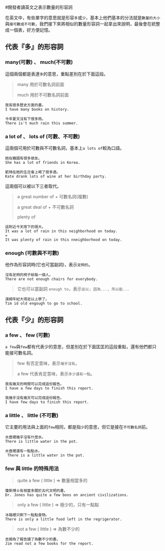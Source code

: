 #開發者讀英文之表示數量的形容詞

在英文中，有些單字的意思就是形容`多`或`少`，基本上他們基本的分法就是`數量的大小`與`接可數或不可數`，我們接下來將相似的數量形容詞一起拿出來說明，最後會在統整成一個表，好方便記憶。

## 代表『多』的形容詞

### many(可數) 、 much(不可數)
這個兩個都是表達`多`的意思，重點差別在於下面這段。

> many 用於可數名詞前面
> 
> much 用於不可數名詞前面

```
我有很多歷史方面的書。
I have many books on history.

今年夏天沒有下很多雨。
There is't much rain this summer.
```

### a lot of 、 lots of (可數、不可數)
這兩個可用於可數與不可數名詞，基本上`a lots of`較為口語。

```
她在韓國有很多朋友。
She has a lot of friends in Korea.

凱特在她的生日會上喝了很多酒。
Kate drank lots of wine at her birthday party.
```

這兩個可以被以下三者取代。

> a great number of + 可數名詞(複數)
> 
> a great deal of + 不可數名詞
> 
> plenty of

```
這附近今天雨下的很大。
It was a lot of rain in this neighborhood on today.
=
It was plenty of rain in this nneighborhood on today.
```

### enough (可數與不可數)
他作為形容詞時(它也可當副詞)，表示`足夠的`。

```
沒有足夠的椅子給每一個人。
There are not enough chairs for everybody.
```
> 它也可以當副詞 `enough to`，表示`足以; 因為..., 所以能...`

```
湯姆年紀大得足以上學了。
Tim id old engough to go to school.
```


## 代表『少』的形容詞

### a few 、 few (可數)
`a few`與`few`都有代表少的意思，但差別在於下面匡匡的這段重點，還有他們都只能接可數名詞。

> few 有否定意味，表示`幾乎沒有`。
> 
> a few 代表肯定意味，表示`多少還有一點`。

```
我有幾天的時間可以完成這份報告。
I have a few days to finish this report.

我幾乎沒有幾天可以完成這份報告。
I have few days to finish this report.
```
### a little 、 little (不可數)
它主要的用法與上面的`few`相同，都是指`少`的意思，但它是接在`不可數名詞`前。

```
水壺裡幾乎沒有什麼水。
There is little water in the pot.

水壺裡還有一點點水。
 There is a little water in the pot.
```

### few 與 little 的特殊用法

> quite a few ( little ) => 數量相當多的

```
瓊斯博士有相當多關於古代文明的書。
Dr. Jones has quite a few boos on ancient civilizations.
```

> only a few ( little ) => 極少的，只有一點點

```
冰箱裡只剩下一點點食物。
There is only a little food left in the regrigerator.
```

> not a few ( little ) => 為數不少的

```
吉姆為了報告讀了為數不少的書。
Jim read not a few books for the report.
```








